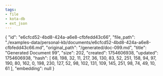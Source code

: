 ```yaml
---
tags:
- file
- kota-db
- ext_json
---
```

{
  "id": "e6cfcd52-4bd8-424a-a6e8-cfbfedd43c66",
  "file_path": "./examples-data/personal-kb/documents/e6cfcd52-4bd8-424a-a6e8-cfbfedd43c66.md",
  "original_path": "/generated/doc-099.md",
  "title": "Generated Document 99",
  "size": 202,
  "created": 1754606938,
  "updated": 1754606938,
  "hash": [
    68,
    198,
    32,
    11,
    217,
    36,
    130,
    83,
    52,
    251,
    158,
    94,
    97,
    190,
    80,
    162,
    0,
    198,
    230,
    127,
    52,
    98,
    102,
    131,
    109,
    145,
    251,
    98,
    74,
    49,
    10,
    61
  ],
  "embedding": null
}